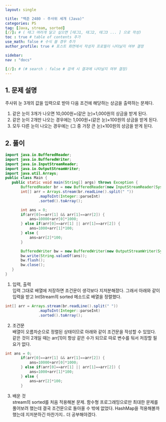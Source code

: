 ```yaml
---
layout: single

title: "백준 2480 - 주사위 세개 (Java)"
categories: PS
tag: [Java, stream, sorted]
[//]: # ( 태그 여러개 달고 싶으면 [태그1, 태그2, 태그3 ... ] 으로 작성)
toc : true # table of contents 추가
use_math: false # 수식 쓸 경우 추가
author_profile: true # 포스트 화면에서 작성자 프로필이 나타날지 여부 결정

sidebar:
nav : "docs"

[//]: # (# search : false # 검색 시 결과에 나타날지 여부 결정)
---
```

## 1. 문제 설명
 주사위 눈 3개의 값을 입력으로 받아 다음 조건에 해당하는 상금을 출력하는 문제다.
 1. 같은 눈이 3개가 나오면 10,000원+(같은 눈)×1,000원의 상금을 받게 된다.
 2. 같은 눈이 2개만 나오는 경우에는 1,000원+(같은 눈)×100원의 상금을 받게 된다.
 3. 모두 다른 눈이 나오는 경우에는 (그 중 가장 큰 눈)×100원의 상금을 받게 된다.

## 2. 풀이
 
 ``` java
 import java.io.BufferedReader;
 import java.io.BufferedWriter;
 import java.io.InputStreamReader;
 import java.io.OutputStreamWriter;
 import java.util.Arrays;
 public class Main {
    public static void main(String[] args) throws Exception {
        BufferedReader br = new BufferedReader(new InputStreamReader(System.in));
        int[] arr = Arrays.stream(br.readLine().split(" "))
                .mapToInt(Integer::parseInt)
                .sorted().toArray();

        int ans = 0;
        if(arr[0]==arr[1] && arr[1]==arr[2]) {
            ans=10000+arr[0]*1000;
        } else if(arr[0]==arr[1] || arr[1]==arr[2]) {
            ans=1000+arr[1]*100;
        } else {
            ans=arr[2]*100;
        }

        BufferedWriter bw = new BufferedWriter(new OutputStreamWriter(System.out));
        bw.write(String.valueOf(ans));
        bw.flush();
        bw.close();
    }
 }
 ```
 1. 입력, 출력<br/>
 입력 그대로 배열에 저장하면 조건문이 생각보다 지저분해졌다. 그래서 아래와 같이 입력을 받고 IntStream의 sorted 메소드로 배열을 정렬했다.
 ``` java
 int[] arr = Arrays.stream(br.readLine().split(" "))
                .mapToInt(Integer::parseInt)
                .sorted().toArray();
 ```
 
 2. 조건문<br/>
 배열이 오름차순으로 정렬된 상태이므로 아래와 같이 조건문을 작성할 수 있었다. 같은 것이 2개일 때는 arr[1]이 항상 같은 수가 되므로 따로 변수를 둬서 저장할 필요가 없다.
 ``` java
 int ans = 0;
        if(arr[0]==arr[1] && arr[1]==arr[2]) {
            ans=10000+arr[0]*1000;
        } else if(arr[0]==arr[1] || arr[1]==arr[2]) {
            ans=1000+arr[1]*100;
        } else {
            ans=arr[2]*100;
        }
 ```

 3. 배운 것<br/>
 stream의 sorted를 처음 적용해본 문제. 함수형 프로그래밍으로만 최대한 문제를 풀어보려 했는데 결국 조건문으로 돌아올 수 밖에 없었다. HashMap을 적용해볼까 했는데 지저분하긴 마찬가지.. 더 공부해야겠다.
